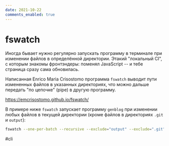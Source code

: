 ```yaml
---
date: 2021-10-22
comments_enabled: true
---
```


# fswatch

Иногда бывает нужно регулярно запускать программу в терминале при изменении файлов в определённой директории. Этакий "локальный CI", с которым знакомы фронтэндеры: поменял JavaScript -- и тебе страница сразу сама обновилась.

Написанная Enrico Maria Crisostomo программа `fswatch` выводит пути измененных файлов в указанных директориях, что можно дальше передать "по цепочке" (pipe) в другую программу.

https://emcrisostomo.github.io/fswatch/

В примере ниже `fswatch` запускает программу `genblog` при изменении любых файлов в текущей директории (кроме файлов в директориях `.git` и `output`):

```bash
fswatch --one-per-batch --recursive --exclude="output" --exclude=".git" . | xargs -n1 sh -c "genblog"
```

#cli
